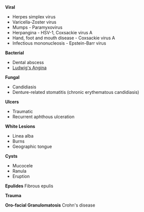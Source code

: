 **Viral**
* Herpes simplex virus
* Varicella-Zoster virus
* Mumps - Paramyxovirus
* Herpangina - HSV-1, Coxsackie virus A
* Hand, foot and mouth disease - Coxsackie virus A
* Infectious mononucleosis - Epstein-Barr virus

**Bacterial**
* Dental abscess
* [Ludwig's Angina](https://en.wikipedia.org/wiki/Ludwig's_angina)

**Fungal**
* Candidiasis
* Denture-related stomatitis (chronic erythematous candidiasis)

**Ulcers**
* Traumatic
* Recurrent aphthous ulceration

**White Lesions**
* Linea alba
* Burns
* Geographic tongue

**Cysts**
* Mucocele
* Ranula
* Eruption

**Epulides**
Fibrous epulis

**Trauma**

**Oro-facial Granulomatosis**
Crohn's disease